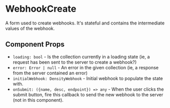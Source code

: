 # WebhookCreate

A form used to create webhooks. It's stateful and contains the intermediate values of the webhook.

## Component Props
- `loading: bool` - Is the collection currently in a loading state (ie, a request has been sent to
  the server to create a webhook?)
- `error: Error | null` - An error in the given collection (ie, a response from the server contained
  an error)
- `initialWebhook: DensityWebhook` - Initial webhook to populate the state with.
- `onSubmit: ({name, desc, endpoint}) => any` - When the user clicks the submit button, fire this
  callback to send the new webhook to the server (not in this component).
